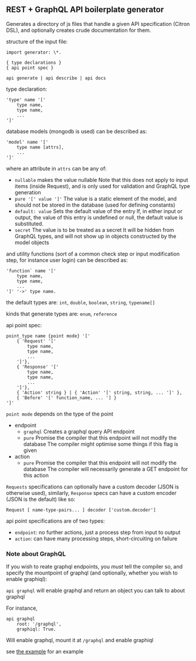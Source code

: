## REST + GraphQL API boilerplate generator

Generates a directory of js files that handle a given API specification (Citron DSL), and optionally creates crude documentation for them.


structure of the input file:

```
import generator: \*.

{ type declarations }
{ api point spec }

api generate | api describe | api docs
```

type declaration:

```
'type' name '['
    type name,
    type name,
    ...
']'
```

database models (mongodb is used) can be described as:

```
'model' name '['
    type name [attrs],
    ...
']'
```

where an attribute in `attrs` can be any of:
- `nullable`
    makes the value nullable
    Note that this does not apply to input items (inside Request), and is only used for validation and GraphQL type generation
- `pure '[' value ']'`
    The value is a static element of the model, and should not be stored in the database
    (used for defining constants)
- `default: value`
    Sets the default value of the entry
    If, in either input or output, the value of this entry is undefined or null, the default value is substituted.
- `secret`
    The value is to be treated as a secret
    It will be hidden from GraphQL types, and will not show up in objects constructed by the model objects

and utility functions (sort of a common check step or input modification step, for instance user login) can be described as:

```
'function` name '['
    type name,
    type name,
    ...
']' '->' type name.
```

the default types are: `int`, `double`, `boolean`, `string`, `typename[]`

kinds that generate types are: `enum`, `reference`

api point spec:

```
point_type name {point mode} '['
    { 'Request' '['
        type name,
        type name,
        ...
    ']'},
    { 'Response' '['
        type name,
        type name,
        ...
    ']'},
    { 'Action' string } | { 'Action' '[' string, string, ... ']' },
    { 'Before' '[' function_name, ... '] }
']'
```

`point mode` depends on the type of the point
- endpoint
    - `graphql`
        Creates a graphql query API endpoint
    - `pure`
        Promise the compiler that this endpoint will not modify the database
        The compiler might optimise some things if this flag is given
- action
    - `pure`
        Promise the compiler that this endpoint will not modify the database
        The compiler will necessarily generate a GET endpoint for this action

`Requests` specifications can optionally have a custom decoder (JSON is otherwise used),
similarly, `Response` specs can have a custom encoder (JSON is the default) like so:

`Request [ name-type-pairs... ] decoder ['custom.decoder']`

api point specifications are of two types:

+ `endpoint`: no further actions, just a process step from input to output
+ `action`: can have many processing steps, short-circuiting on failure

### Note about GraphQL
If you wish to reate graphql endpoints, you _must_ tell the compiler so, and specify the mountpoint of graphql (and optionally, whether you wish to enable graphiql):

`api graphql` will enable graphql and return an object you can talk to about graphql

For instance,

```
api graphql
    root: '/graphql',
    graphiql: True.
```
Will enable graphql, mount it at `/graphql` and enable graphiql

see [the example](example/test.ctr) for an example
